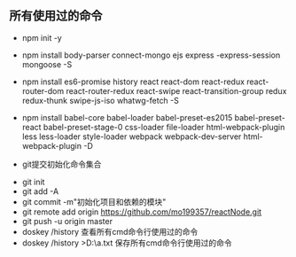 ## 所有使用过的命令
- npm init -y

-  npm install body-parser connect-mongo ejs express -express-session mongoose -S

  - npm install es6-promise history react react-dom react-redux react-router-dom react-router-redux react-swipe react-transition-group redux redux-thunk swipe-js-iso whatwg-fetch -S

 - npm install babel-core babel-loader babel-preset-es2015 babel-preset-react babel-preset-stage-0 css-loader file-loader html-webpack-plugin less less-loader style-loader webpack webpack-dev-server html-webpack-plugin -D

 - git提交初始化命令集合
 * git init
 * git add -A
 * git commit -m"初始化项目和依赖的模块"
 * git remote add origin https://github.com/mo199357/reactNode.git
 * git push -u origin master
 * doskey /history  查看所有cmd命令行使用过的命令
 * doskey /history >D:\a.txt  保存所有cmd命令行使用过的命令